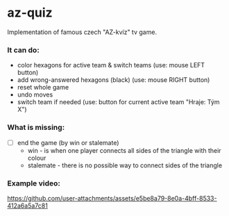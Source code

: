 # az-quiz
Implementation of famous czech "AZ-kvíz" tv game.

### It can do:
- color hexagons for active team & switch teams (use: mouse LEFT button)
- add wrong-answered hexagons (black) (use: mouse RIGHT button)
- reset whole game
- undo moves
- switch team if needed (use: button for current active team "Hraje: Tým X")


### What is missing:
- [ ] end the game (by win or stalemate)
  - win - is when one player connects all sides of the triangle with their colour
  - stalemate - there is no possible way to connect sides of the triangle

### Example video:
https://github.com/user-attachments/assets/e5be8a79-8e0a-4bff-8533-412a6a5a7c81

